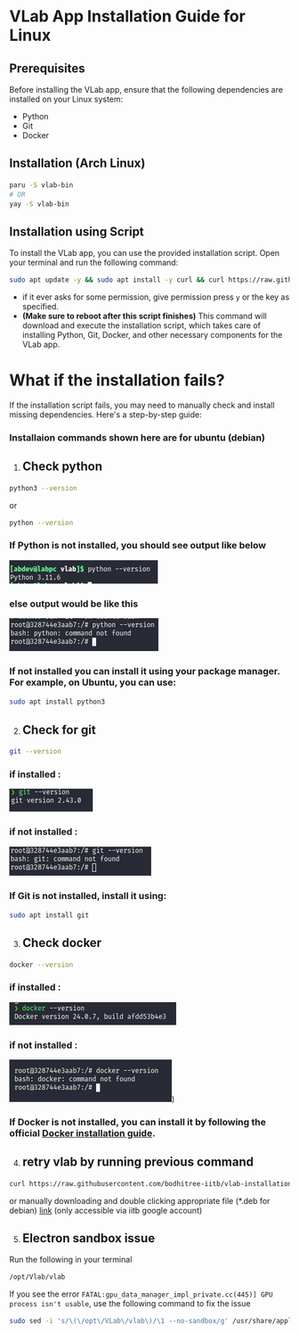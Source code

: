 # VLab App Installation Guide for Linux

## Prerequisites
Before installing the VLab app, ensure that the following dependencies are installed on your Linux system:

- Python
- Git
- Docker

## Installation (Arch Linux)

```bash
paru -S vlab-bin
# OR
yay -S vlab-bin
```

## Installation using Script

To install the VLab app, you can use the provided installation script. Open your terminal and run the following command:

```bash
sudo apt update -y && sudo apt install -y curl && curl https://raw.githubusercontent.com/bodhitree-iitb/vlab-installation/main/ubuntu-install.sh 2> /dev/null | sh
```
- if it ever asks for some permission, give permission press `y` or the key as specified.
- **(Make sure to reboot after this script finishes)**
This command will download and execute the installation script, which takes care of installing Python, Git, Docker, and other necessary components for the VLab app. 


# What if the installation fails?

If the installation script fails, you may need to manually check and install missing dependencies. Here's a step-by-step guide: 
### Installaion commands shown here are for ubuntu (debian)

1. ## Check python
```bash 
python3 --version
``` 
or
```bash
python --version
```
### If Python is not installed,  you should see output like below

![python installed](image.png)

### else output would be like this

![python not installed](image-1.png)

### If not installed you can install it using your package manager. For example, on Ubuntu, you can use:
```bash
sudo apt install python3
```
2. ## Check for git
```bash
git --version
```
### if installed :

![git installed](image-3.png)

### if not installed :

![git not installed](image-2.png)
### If Git is not installed, install it using:
```bash
sudo apt install git
```
3. ## Check docker
```bash
docker --version
```
### if installed :

![docker installed](image-4.png)

### if not installed :

![Alt text](image-5.png))

### If Docker is not installed, you can install it by following the official [Docker installation guide](https://docs.docker.com/desktop/install/linux-install/).

4. ## retry vlab by running previous command
```bash
curl https://raw.githubusercontent.com/bodhitree-iitb/vlab-installation/main/ubuntu-install.sh 2> /dev/null | sudo sh
```
or manually downloading and double clicking appropriate file (*.deb for debian)
[link](https://drive.google.com/drive/folders/1hXk_7kaWA71WSfltraeLEIzKlHs0ns1Z?usp=sharing) (only accessible via iitb google account)

5. ## Electron sandbox issue

Run the following in your terminal

```bash
/opt/Vlab/vlab
```

If you see the error `FATAL:gpu_data_manager_impl_private.cc(445)] GPU process isn't usable`, use the following command to fix the issue

```bash
sudo sed -i 's/\(\/opt\/VLab\/vlab\)/\1 --no-sandbox/g' /usr/share/applications/vlab.desktop
```
